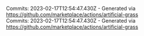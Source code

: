 Commits: 2023-02-17T12:54:47.430Z - Generated via https://github.com/marketplace/actions/artificial-grass
<br>
Commits: 2023-02-17T12:54:47.430Z - Generated via https://github.com/marketplace/actions/artificial-grass
<br>

